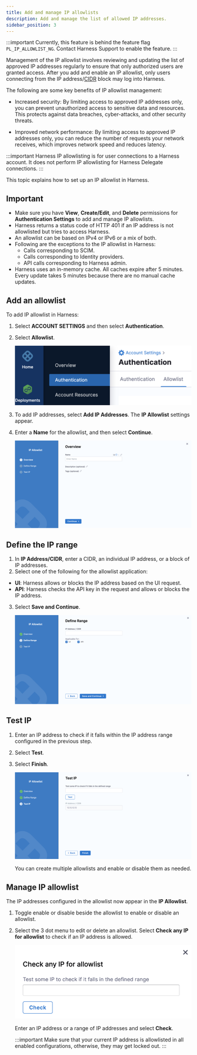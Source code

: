 ```yaml
---
title: Add and manage IP allowlists
description: Add and manage the list of allowed IP addresses.
sidebar_position: 3
---
```


:::important
Currently, this feature is behind the feature flag `PL_IP_ALLOWLIST_NG`. Contact Harness Support to enable the feature.
:::


Management of the IP allowlist involves reviewing and updating the list of approved IP addresses regularly to ensure that only authorized users are granted access. After you add and enable an IP allowlist, only users connecting from the IP address/[CIDR](https://en.wikipedia.org/wiki/Classless_Inter-Domain_Routing) block may log into Harness.

The following are some key benefits of IP allowlist management:

- Increased security: By limiting access to approved IP addresses only, you can prevent unauthorized access to sensitive data and resources. This protects against data breaches, cyber-attacks, and other security threats.

- Improved network performance: By limiting access to approved IP addresses only, you can reduce the number of requests your network receives, which improves network speed and reduces latency.


:::important
Harness IP allowlisting is for user connections to a Harness account. It does not perform IP allowlisting for Harness Delegate connections.
:::


This topic explains how to set up an IP allowlist in Harness.

## Important
- Make sure you have **View**, **Create/Edit**, and **Delete** permissions for **Authentication Settings** to add and manage IP allowlists.
- Harness returns a status code of HTTP 401 if an IP address is not allowlisted but tries to access Harness.
- An allowlist can be based on IPv4 or IPv6 or a mix of both.
- Following are the exceptions to the IP allowlist in Harness:
  - Calls corresponding to SCIM.
  - Calls corresponding to Identity providers.
  - API calls corresponding to Harness admin.
- Harness uses an in-memory cache. All caches expire after 5 minutes. Every update takes 5 minutes because there are no manual cache updates.

## Add an allowlist

To add IP allowlist in Harness: 

1. Select **ACCOUNT SETTINGS** and then select **Authentication**.
2. Select **Allowlist**.
   
   ![](./static/allowlist-tab.png)

3. To add IP addresses, select **Add IP Addresses**.
   The **IP Allowlist** settings appear.
4. Enter a **Name** for the allowlist, and then select **Continue**.

   ![](./static/allowlist-overview.png)

## Define the IP range

1. In **IP Address/CIDR**, enter a CIDR, an individual IP address, or a block of IP addresses. 
2.  Select one of the following for the allowlist application: 
   - **UI**: Harness allows or blocks the IP address based on the UI request.
   - **API**: Harness checks the API key in the request and allows or blocks the IP address.
3. Select **Save and Continue**.

   ![](./static/allowlist-define-range.png)
  
## Test IP

1. Enter an IP address to check if it falls within the IP address range configured in the previous step.
2. Select **Test**.
3. Select **Finish**.

   ![](./static/allowlist-test-ip.png)

   You can create multiple allowlists and enable or disable them as needed.

## Manage IP allowlist

The IP addresses configured in the allowlist now appear in the **IP Allowlist**.

1. Toggle enable or disable beside the allowlist to enable or disable an allowlist.
2. Select the 3 dot menu to edit or delete an allowlist.
   Select **Check any IP for allowlist** to check if an IP address is allowed.

   ![](./static/allowlist-check-ip.png)

   Enter an IP address or a range of IP addresses and select **Check**.
   
   
   :::important
   Make sure that your current IP address is allowlisted in all enabled configurations, otherwise, they may get locked out.
   :::

